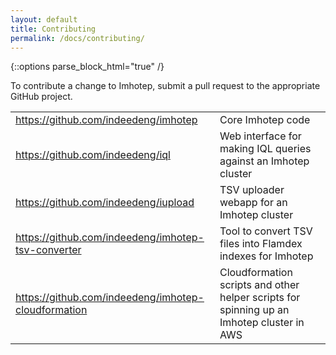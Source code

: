 ```yaml
---
layout: default
title: Contributing
permalink: /docs/contributing/
---
```


{::options parse_block_html="true" /}

To contribute a change to Imhotep, submit a pull request to the appropriate GitHub project.

<div class="table-wrapper">

|  |  |
| ----- | ----- |
| https://github.com/indeedeng/imhotep | Core Imhotep code
| https://github.com/indeedeng/iql | Web interface for making IQL queries against an Imhotep cluster
| https://github.com/indeedeng/iupload | TSV uploader webapp for an Imhotep cluster
| https://github.com/indeedeng/imhotep-tsv-converter | Tool to convert TSV files into Flamdex indexes for Imhotep
| https://github.com/indeedeng/imhotep-cloudformation | Cloudformation scripts and other helper scripts for spinning up an Imhotep cluster in AWS

</div>